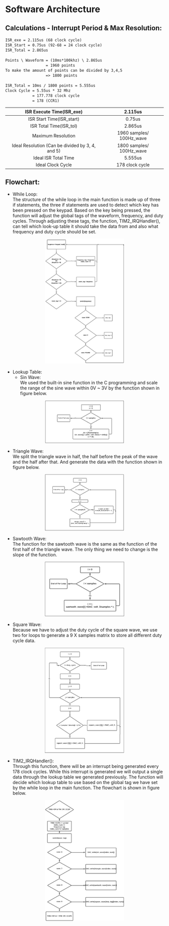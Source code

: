 # Software Architecture
## Calculations - Interrupt Period & Max Resolution:<br />

```
ISR_exe = 2.115us (68 clock cycle)
ISR_Start = 0.75us (92-68 = 24 clock cycle)
ISR_Total = 2.865us

Points \ Waveform = (10ms*100khz) \ 2.865us
                  = 1960 points
To make the amount of points can be divided by 3,4,5 
                  => 1800 points
                  
ISR_Total = 10ms / 1800 points = 5.555us
Clock Cycle = 5.55us * 32 Mhz
            = 177.778 clock cycle
            = 178 (CCR1)
```

| ISR Execute Time(ISR_exe) | 2.115us|
| :-----------:  | :-----------: |
| ISR Start Time(ISR_start)| 0.75us |
| ISR Total Time(ISR_tol) |2.865us|
| Maximum Resolution | 1960 samples/ 100Hz_wave |
|Ideal Resolution (Can be divided by 3, 4, and 5)| 1800 samples/ 100Hz_wave |
| Ideal ISR Total Time| 5.555us |
| Ideal Clock Cycle |178 clock cycle|


## Flowchart:<br />
* While Loop:<br />
The structure of the while loop in the main function is made up of three if statements, the three if statements are used to detect which key has been pressed on the keypad. Based on the key being pressed, the function will adjust the global tags of the waveform, frequency, and duty cycles. Through adjusting these tags, the function, TIM2_IRQHandler(), can tell which look-up table it should take the data from and also what frequency and duty cycle should be set.<br />
<p align="center">
  <img src="../Media/WhileLoop.jpg" alt="" width="50%"/>
</p>

* Lookup Table:<br />
  * Sin Wave:<br />
We used the built-in sine function in the C programming and scale the range of the sine wave within 0V ~ 3V by the function shown in figure below.<br />
<p align="center">
  <img src="../Media/SinWave.jpg" alt="" width="50%"/>
</p>

  * Triangle Wave:<br />
We split the triangle wave in half, the half before the peak of the wave and the half after that. And generate the data with the function shown in figure below.<br />
<p align="center">
  <img src="../Media/TriangleWave.jpg" alt="" width="50%"/>
</p>

  * Sawtooth Wave:<br />
The function for the sawtooth wave is the same as the function of the first half of the triangle wave. The only thing we need to change is the slope of the function.<br />
<p align="center">
  <img src="../Media/SawtoothWave.jpg" alt="" width="50%"/>
</p>

  * Square Wave:<br />
Because we have to adjust the duty cycle of the square wave, we use two for loops to generate a 9 X samples matrix to store all different duty cycle data.<br />
<p align="center">
  <img src="../Media/SquareWave.jpg" alt="" width="50%"/>
</p>

* TIM2_IRQHandler():<br />
Through this function, there will be an interrupt being generated every 178 clock cycles. While this interrupt is generated we will output a single data through the lookup table we generated previously. The function will decide which lookup table to use based on the global tag we have set by the while loop in the main function. The flowchart is shown in figure below.<br />
<p align="center">
  <img src="../Media/Interrupt.jpg" alt="" width="50%"/>
</p>

